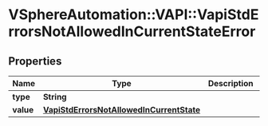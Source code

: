 # VSphereAutomation::VAPI::VapiStdErrorsNotAllowedInCurrentStateError

## Properties
Name | Type | Description | Notes
------------ | ------------- | ------------- | -------------
**type** | **String** |  | [optional] 
**value** | [**VapiStdErrorsNotAllowedInCurrentState**](VapiStdErrorsNotAllowedInCurrentState.md) |  | [optional] 



